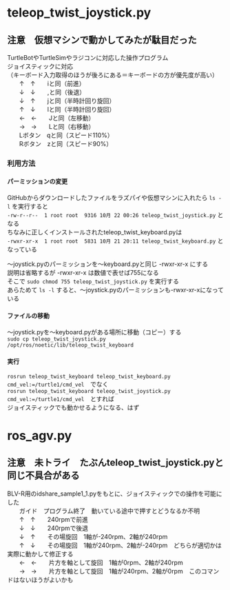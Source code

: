 # teleop_twist_joystick.py
## 注意　仮想マシンで動かしてみたが駄目だった

TurtleBotやTurtleSimやラジコンに対応した操作プログラム  
ジョイスティックに対応  
（キーボード入力取得のほうが後ろにある＝キーボードの方が優先度が高い）  
　　↑　↑　　iと同（前進）  
　　↓　↓　　,と同（後退）  
　　↓　↑　　jと同（半時計回り旋回）  
　　↑　↓　　lと同（半時計回り旋回）  
　　←　←　　Jと同（左移動）  
　　→　→　　Lと同（右移動）  
　　Lボタン　qと同（スピード110%）  
　　Rボタン　zと同（スピード90%）  
 
### 利用方法
#### パーミッションの変更
GitHubからダウンロードしたファイルをラズパイや仮想マシンに入れたら `ls -l` を実行すると  
`-rw-r--r--  1 root root  9316 10月 22 00:26 teleop_twist_joystick.py` となる  
ちなみに正しくインストールされたteleop_twist_keyboard.pyは  
`-rwxr-xr-x  1 root root  5831 10月 21 20:11 teleop_twist_keyboard.py`  となっている  

～joystick.pyのパーミッションを～keyboard.pyと同じ -rwxr-xr-x にする  
説明は省略するが -rwxr-xr-x は数値で表せば755になる  
そこで `sudo chmod 755 teleop_twist_joystick.py` を実行する  
あらためて `ls -l` すると、～joystick.pyのパーミッションも-rwxr-xr-xになっている

#### ファイルの移動
～joystick.pyを～keyboard.pyがある場所に移動（コピー）する  
`sudo cp teleop_twist_joystick.py /opt/ros/noetic/lib/teleop_twist_keyboard`  

#### 実行
`rosrun teleop_twist_keyboard teleop_twist_keyboard.py cmd_vel:=/turtle1/cmd_vel`　でなく  
`rosrun teleop_twist_keyboard teleop_twist_joystick.py cmd_vel:=/turtle1/cmd_vel`　とすれば  
ジョイスティックでも動かせるようになる、はず

# ros_agv.py
## 注意　未トライ　たぶんteleop_twist_joystick.pyと同じ不具合がある

BLV-R用のidshare_sample1_1.pyをもとに、ジョイスティックでの操作を可能にした  
　　ガイド　プログラム終了　動いている途中で押すとどうなるか不明  
　　↑　↑　　240rpmで前進  
　　↓　↓　　240rpmで後退  
　　↓　↑　　その場旋回　1軸が-240rpm、2軸が240rpm  
　　↑　↓　　その場旋回　1軸が240rpm、2軸が-240rpm　どちらが適切かは実際に動かして修正する  
　　←　←　　片方を軸として旋回　1軸が0rpm、2軸が240rpm  
　　→　→　　片方を軸として旋回　1軸が240rpm、2軸が0rpm　このコマンドはないほうがよいかも
 
